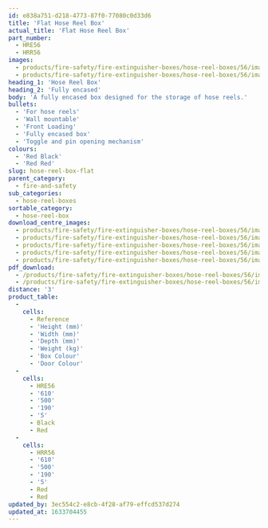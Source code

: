 ```yaml
---
id: e838a751-d218-4773-87f0-77080c0d33d6
title: 'Flat Hose Reel Box'
actual_title: 'Flat Hose Reel Box'
part_number:
  - HRE56
  - HRR56
images:
  - products/fire-safety/fire-extinguisher-boxes/hose-reel-boxes/56/images-lr/Product_Image_776x776_(518x518_focus_area)-HRE56_01.jpg
  - products/fire-safety/fire-extinguisher-boxes/hose-reel-boxes/56/images-lr/Product_Image_776x776_(518x518_focus_area)-HRE56_02.jpg
heading_1: 'Hose Reel Box'
heading_2: 'Fully encased'
body: 'A fully encased box designed for the storage of hose reels.'
bullets:
  - 'For hose reels'
  - 'Wall mountable'
  - 'Front Loading'
  - 'Fully encased box'
  - 'Toggle and pin opening mechanism'
colours:
  - 'Red Black'
  - 'Red Red'
slug: hose-reel-box-flat
parent_category:
  - fire-and-safety
sub_categories:
  - hose-reel-boxes
sortable_category:
  - hose-reel-box
download_centre_images:
  - products/fire-safety/fire-extinguisher-boxes/hose-reel-boxes/56/images-hr/HRE56_001.jpg
  - products/fire-safety/fire-extinguisher-boxes/hose-reel-boxes/56/images-hr/HRE56_002.jpg
  - products/fire-safety/fire-extinguisher-boxes/hose-reel-boxes/56/images-hr/HRE56_003.jpg
  - products/fire-safety/fire-extinguisher-boxes/hose-reel-boxes/56/images-hr/HRE56_004.jpg
  - products/fire-safety/fire-extinguisher-boxes/hose-reel-boxes/56/images-hr/HRE56_005.jpg
pdf_download:
  - /products/fire-safety/fire-extinguisher-boxes/hose-reel-boxes/56/images-hr/HRE56_01.jpg
  - /products/fire-safety/fire-extinguisher-boxes/hose-reel-boxes/56/images-hr/HRE56_02.jpg
distance: '3'
product_table:
  -
    cells:
      - Reference
      - 'Height (mm)'
      - 'Width (mm)'
      - 'Depth (mm)'
      - 'Weight (kg)'
      - 'Box Colour'
      - 'Door Colour'
  -
    cells:
      - HRE56
      - '610'
      - '500'
      - '190'
      - '5'
      - Black
      - Red
  -
    cells:
      - HRR56
      - '610'
      - '500'
      - '190'
      - '5'
      - Red
      - Red
updated_by: 3ec554c2-e8cb-4f28-af79-effcd537d274
updated_at: 1633704455
---
```


